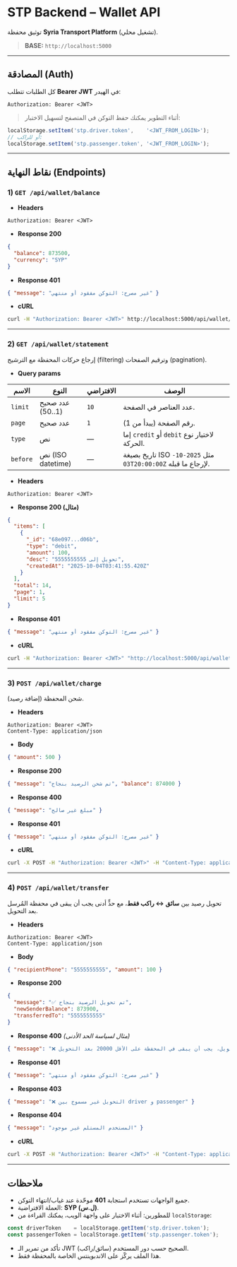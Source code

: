 # STP Backend – Wallet API

توثيق محفظة **Syria Transport Platform** (تشغيل محلي).

> **BASE:** `http://localhost:5000`

---

## المصادقة (Auth)

كل الطلبات تتطلب **Bearer JWT** في الهيدر:

```http
Authorization: Bearer <JWT>
```

> أثناء التطوير يمكنك حفظ التوكن في المتصفح لتسهيل الاختبار:

```js
localStorage.setItem('stp.driver.token',    '<JWT_FROM_LOGIN>');
// أو للراكب:
localStorage.setItem('stp.passenger.token', '<JWT_FROM_LOGIN>');
```

---

## نقاط النهاية (Endpoints)

### 1) `GET /api/wallet/balance`

- **Headers**
```http
Authorization: Bearer <JWT>
```
- **Response 200**
```json
{
  "balance": 873500,
  "currency": "SYP"
}
```
- **Response 401**
```json
{ "message": "غير مصرح: التوكن مفقود أو منتهي" }
```
- **cURL**
```bash
curl -H "Authorization: Bearer <JWT>" http://localhost:5000/api/wallet/balance
```

---

### 2) `GET /api/wallet/statement`

إرجاع حركات المحفظة مع الترشيح (filtering) وترقيم الصفحات (pagination).

- **Query params**

| الاسم      | النوع             | الافتراضي | الوصف                                                         |
|-----------|--------------------|-----------|---------------------------------------------------------------|
| `limit`   | عدد صحيح (1..50)  | `10`      | عدد العناصر في الصفحة.                                       |
| `page`    | عدد صحيح          | `1`       | رقم الصفحة (يبدأ من 1).                                       |
| `type`    | نص                 | —         | إما `credit` أو `debit` لاختيار نوع الحركة.                   |
| `before`  | نص (ISO datetime)  | —         | تاريخ بصيغة ISO مثل `2025-10-03T20:00:00Z` لإرجاع ما قبله.    |

- **Headers**
```http
Authorization: Bearer <JWT>
```

- **Response 200 (مثال)**
```json
{
  "items": [
    {
      "_id": "68e097...d06b",
      "type": "debit",
      "amount": 100,
      "desc": "تحويل إلى 5555555555",
      "createdAt": "2025-10-04T03:41:55.420Z"
    }
  ],
  "total": 14,
  "page": 1,
  "limit": 5
}
```

- **Response 401**
```json
{ "message": "غير مصرح: التوكن مفقود أو منتهي" }
```

- **cURL**
```bash
curl -H "Authorization: Bearer <JWT>" "http://localhost:5000/api/wallet/statement?limit=5&page=1&type=debit&before=2025-10-03T20:00:00Z"
```

---

### 3) `POST /api/wallet/charge`

شحن المحفظة (إضافة رصيد).

- **Headers**
```http
Authorization: Bearer <JWT>
Content-Type: application/json
```

- **Body**
```json
{ "amount": 500 }
```

- **Response 200**
```json
{ "message": "تم شحن الرصيد بنجاح", "balance": 874000 }
```

- **Response 400**
```json
{ "message": "مبلغ غير صالح" }
```

- **Response 401**
```json
{ "message": "غير مصرح: التوكن مفقود أو منتهي" }
```

- **cURL**
```bash
curl -X POST -H "Authorization: Bearer <JWT>" -H "Content-Type: application/json"   -d '{ "amount": 500 }' http://localhost:5000/api/wallet/charge
```

---

### 4) `POST /api/wallet/transfer`

تحويل رصيد بين **سائق ↔ راكب فقط**، مع حدٍّ أدنى يجب أن يبقى في محفظة المُرسل بعد التحويل.

- **Headers**
```http
Authorization: Bearer <JWT>
Content-Type: application/json
```

- **Body**
```json
{ "recipientPhone": "5555555555", "amount": 100 }
```

- **Response 200**
```json
{
  "message": "✅ تم تحويل الرصيد بنجاح",
  "newSenderBalance": 873900,
  "transferredTo": "5555555555"
}
```

- **Response 400**  *(مثال لسياسة الحد الأدنى)*
```json
{ "message": "❌ لا يمكن التحويل، يجب أن يبقى في المحفظة على الأقل 20000 بعد التحويل" }
```

- **Response 401**
```json
{ "message": "غير مصرح: التوكن مفقود أو منتهي" }
```

- **Response 403**
```json
{ "message": "❌ التحويل غير مسموح بين driver و passenger" }
```

- **Response 404**
```json
{ "message": "المستخدم المستلم غير موجود" }
```

- **cURL**
```bash
curl -X POST -H "Authorization: Bearer <JWT>" -H "Content-Type: application/json"   -d '{ "recipientPhone": "5555555555", "amount": 100 }'   http://localhost:5000/api/wallet/transfer
```

---

## ملاحظات

- جميع الواجهات تستخدم استجابة **401** موحّدة عند غياب/انتهاء التوكن.
- العملة الافتراضية: **SYP (ل.س)**.
- للمطورين: أثناء الاختبار على واجهة الويب، يمكنك القراءة من `localStorage`:
```js
const driverToken    = localStorage.getItem('stp.driver.token');
const passengerToken = localStorage.getItem('stp.passenger.token');
```
- تأكد من تمرير الـ JWT الصحيح حسب دور المستخدم (سائق/راكب).
- هذا الملف يركّز على الاندبوينتس الخاصة بالمحفظة فقط.
